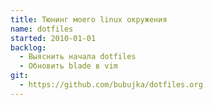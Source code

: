 ```yaml
---
title: Тюнинг моего linux окружения
name: dotfiles
started: 2010-01-01
backlog:
  - Выяснить начала dotfiles
  - Обновить blade в vim
git:
  - https://github.com/bubujka/dotfiles.org
---
```


